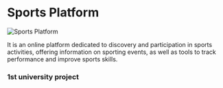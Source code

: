 # Sports Platform
![Sports Platform](https://github.com/Ayoub-etoullali/Sports-Platform/assets/92756846/7029ce27-8cf5-4772-9be3-7d30615d0eb9)


It is an online platform dedicated to discovery and participation in sports activities, offering information on sporting events, as well as tools to track performance and improve sports skills.

### 1st university project

